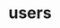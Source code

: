 # users

<!-- No SDK Installation -->
<!-- No SDK Example Usage -->
<!-- No SDK Available Operations -->


<!-- Start Dev Containers -->

<!-- End Dev Containers -->

<!-- Placeholder for Future Speakeasy SDK Sections -->


